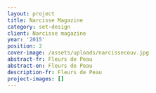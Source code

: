 ```yaml
---
layout: project
title: Narcisse Magazine
category: set-design
client: Narcisse magazine
year: '2015'
position: 2
cover-image: /assets/uploads/narcissecouv.jpg
abstract-fr: Fleurs de Peau
abstract-en: Fleurs de Peau
description-fr: Fleurs de Peau
project-images: []
---
```


